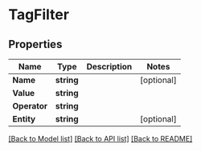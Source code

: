 # TagFilter

## Properties

Name | Type | Description | Notes
------------ | ------------- | ------------- | -------------
**Name** | **string** |  | [optional] 
**Value** | **string** |  | 
**Operator** | **string** |  | 
**Entity** | **string** |  | [optional] 

[[Back to Model list]](../README.md#documentation-for-models) [[Back to API list]](../README.md#documentation-for-api-endpoints) [[Back to README]](../README.md)


